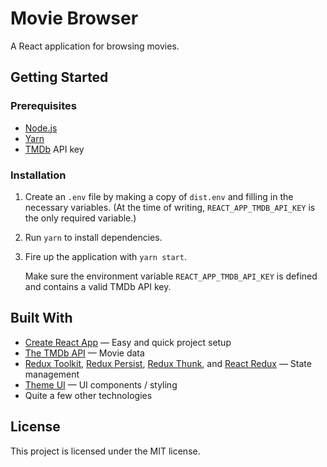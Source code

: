 # Movie Browser

A React application for browsing movies.

## Getting Started

### Prerequisites

- [Node.js](https://nodejs.org/)
- [Yarn](https://yarnpkg.com/)
- [TMDb](https://www.themoviedb.org/) API key

### Installation

1. Create an `.env` file by making a copy of `dist.env` and filling in the necessary variables. (At
   the time of writing, `REACT_APP_TMDB_API_KEY` is the only required variable.)
1. Run `yarn` to install dependencies.
1. Fire up the application with `yarn start`.

   Make sure the environment variable `REACT_APP_TMDB_API_KEY` is defined and contains a valid TMDb
   API key.

## Built With

- [Create React App](https://create-react-app.dev/) &mdash; Easy and quick project setup
- [The TMDb API](https://developers.themoviedb.org/3/) &mdash; Movie data
- [Redux Toolkit](https://redux-toolkit.js.org/), [Redux
  Persist](https://github.com/rt2zz/redux-persist/), [Redux
  Thunk](https://github.com/reduxjs/redux-thunk/), and [React Redux](https://react-redux.js.org/)
  &mdash; State management
- [Theme UI](https://theme-ui.com/) &mdash; UI components / styling
- Quite a few other technologies

## License

This project is licensed under the MIT license.

